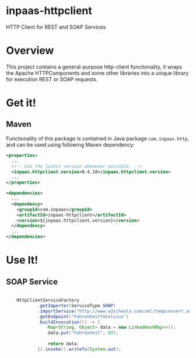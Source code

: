 # inpaas-httpclient
HTTP Client for REST and SOAP Services

# Overview

This project contains a general-purpose http-client functionality, it wraps the Apache HTTPComponents and some other libraries into a unique library for execution REST or SOAP requests.

# Get it!

## Maven

Functionality of this package is contained in Java package `com.inpaas.http`, and can be used using following Maven dependency:

```xml
<properties>
  ...
  <!-- Use the latest version whenever possible. -->
  <inpaas.httpclient.version>0.4.10</inpaas.httpclient.version>
  ...
</properties>

<dependencies>
  ...
  <dependency>
    <groupId>com.inpaas</groupId>
    <artifactId>inpaas-httpclient</artifactId>
    <version>${inpaas.httpclient.version}</version>
  </dependency>
  ...
</dependencies>
```

# Use It!

## SOAP Service
```java

	HttpClientServiceFactory
			.getImporter(ServiceType.SOAP)
			.importService("http://www.w3schools.com/xml/tempconvert.asmx")
			.getEndpoint("FahrenheitToCelsius")
			.buildInvocation(() -> {
				Map<String, Object> data = new LinkedHashMap<>();
				data.put("Fahrenheit", 80);
				
				return data;					
			}).invoke().writeTo(System.out);
		

```
